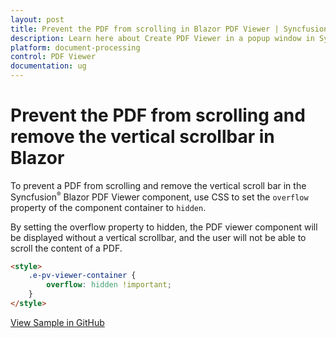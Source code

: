 ```yaml
---
layout: post
title: Prevent the PDF from scrolling in Blazor PDF Viewer | Syncfusion
description: Learn here about Create PDF Viewer in a popup window in Syncfusion Blazor PDF Viewer component and more.
platform: document-processing
control: PDF Viewer
documentation: ug
---
```


# Prevent the PDF from scrolling and remove the vertical scrollbar in Blazor

To prevent a PDF from scrolling and remove the vertical scroll bar in the Syncfusion<sup style="font-size:70%">&reg;</sup> Blazor PDF Viewer component, use CSS to set the `overflow` property of the component container to `hidden`.

By setting the overflow property to hidden, the PDF viewer component will be displayed without a vertical scrollbar, and the user will not be able to scroll the content of a PDF.

```html
<style>
    .e-pv-viewer-container {
        overflow: hidden !important;
    }
</style>
```

[View Sample in GitHub](https://github.com/SyncfusionExamples/blazor-pdf-viewer-examples/tree/BLAZ-28848-preventScroll/Common/Prevent%20the%20PDF%20from%20scrolling)